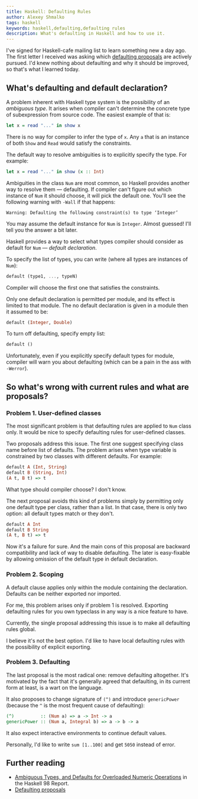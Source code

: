```yaml
---
title: Haskell: Defaulting Rules
author: Alexey Shmalko
tags: haskell
keywords: haskell,defaulting,defaulting rules
description: What's defaulting in Haskell and how to use it.
---
```


I've signed for Haskell-cafe mailing list to learn something new a day ago. The first letter I received was asking which [defaulting proposals](https://ghc.haskell.org/trac/haskell-prime/wiki/Defaulting) are actively pursued. I'd knew nothing about defaulting and why it should be improved, so that's what I learned today.

<!--more-->

## What's defaulting and default declaration?

A problem inherent with Haskell type system is the possibility of an *ambiguous type*. It arises when compiler can't determine the concrete type of subexpression from source code. The easiest example of that is:

```haskell
let x = read "..." in show x
```

There is no way for compiler to infer the type of `x`. Any `a` that is an instance of both `Show` and `Read` would satisfy the constraints.

The default way to resolve ambiguities is to explicitly specify the type. For example:

```haskell
let x = read "..." in show (x :: Int)
```

Ambiguities in the class `Num` are most common, so Haskell provides another way to resolve them — defaulting. If compiler can't figure out which instance of `Num` it should choose, it will pick the default one. You'll see the following warning with `-Wall` if that happens:

```
Warning: Defaulting the following constraint(s) to type ‘Integer’
```

You may assume the default instance for `Num` is `Integer`. Almost guessed! I'll tell you the answer a bit later.

Haskell provides a way to select what types compiler should consider as default for `Num` &mdash; *default declaration*.

To specify the list of types, you can write (where all types are instances of `Num`):

```haskell
default (type1, ..., typeN)
```

Compiler will choose the first one that satisfies the constraints.

Only one default declaration is permitted per module, and its effect is limited to that module. The no default declaration is given in a module then it assumed to be:

```haskell
default (Integer, Double)
```

To turn off defaulting, specify empty list:

```haskell
default ()
```

Unfortunately, even if you explicitly specify default types for module, compiler will warn you about defaulting (which can be a pain in the ass with `-Werror`).

## So what's wrong with current rules and what are proposals?

### Problem 1. User-defined classes

The most significant problem is that defaulting rules are applied to `Num` class only. It would be nice to specify defaulting rules for user-defined classes.

Two proposals address this issue. The first one suggest specifying class name before list of defaults. The problem arises when type variable is constrained by two classes with different defaults. For example:

```haskell
default A (Int, String)
default B (String, Int)
(A t, B t) => t
```

What type should compiler choose? I don't know.

The next proposal avoids this kind of problems simply by permitting only one default type per class, rather than a list. In that case, there is only two option: all default types match or they don't.

```haskell
default A Int
default B String
(A t, B t) => t
```

Now it's a failure for sure. And the main cons of this proposal are backward compatibility and lack of way to disable defaulting. The later is easy-fixable by allowing omission of the default type in default declaration.

### Problem 2. Scoping

A default clause applies only within the module containing the declaration. Defaults can be neither exported nor imported.

For me, this problem arises only if problem 1 is resolved. Exporting defaulting rules for you own typeclass in any way is a nice feature to have.

Currently, the single proposal addressing this issue is to make all defaulting rules global.

I believe it's not the best option. I'd like to have local defaulting rules with the possibility of explicit exporting.

### Problem 3. Defaulting

The last proposal is the most radical one: remove defaulting altogether. It's motivated by the fact that it's generally agreed that defaulting, in its current form at least, is a wart on the language.

It also proposes to change signature of `(^)` and introduce `genericPower` (because the `^` is the most frequent cause of defaulting):

```haskell
(^)          :: (Num a) => a -> Int -> a
genericPower :: (Num a, Integral b) => a -> b -> a
```

It also expect interactive environments to continue default values.

Personally, I'd like to write `sum [1..100]` and get `5050` instead of error.

## Further reading

- [Ambiguous Types, and Defaults for Overloaded Numeric Operations](https://www.haskell.org/onlinereport/decls.html#sect4.3.4) in the Haskell 98 Report.
- [Defaulting proposals](https://ghc.haskell.org/trac/haskell-prime/wiki/Defaulting)
